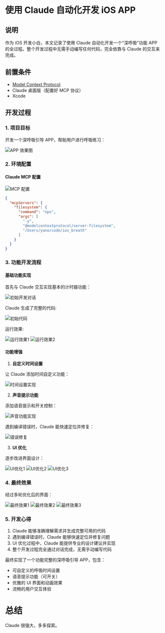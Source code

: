 # 使用 Claude 自动化开发 iOS APP

## 说明
作为 iOS 开发小白，本文记录了使用 Claude 自动化开发一个"深呼吸"功能 APP 的全过程。整个开发过程中无需手动编写任何代码，完全依靠与 Claude 的交互来完成。

## 前置条件
- [Model Context Protocol](https://modelcontextprotocol.io/introduction)
- Claude 桌面版（配置好 MCP 协议）
- Xcode

## 开发过程

### 1. 项目目标

开发一个深呼吸引导 APP，帮助用户进行呼吸练习：

![APP 效果图](http://yano.oss-cn-beijing.aliyuncs.com/blog/2024-12-01-13-14-05.png?x-oss-process=image/resize,w_500)

### 2. 环境配置

#### Claude MCP 配置

![MCP 配置](http://yano.oss-cn-beijing.aliyuncs.com/blog/2024-12-01-13-15-10.png?x-oss-process=image/resize,w_500)

```json
{
  "mcpServers": {
    "filesystem": {
      "command": "npx",
      "args": [
        "-y",
        "@modelcontextprotocol/server-filesystem",
        "/Users/yano/code/ios_breath"
      ]
    }
  }
}
```

### 3. 功能开发流程

#### 基础功能实现
首先与 Claude 交互实现基本的计时器功能：

![初始开发对话](http://yano.oss-cn-beijing.aliyuncs.com/blog/2024-12-01-13-22-48.png?x-oss-process=image/resize,w_500)

Claude 生成了完整的代码:

![初始代码](http://yano.oss-cn-beijing.aliyuncs.com/blog/2024-12-01-13-24-00.png?x-oss-process=image/resize,w_500)

运行效果:

![运行效果1](http://yano.oss-cn-beijing.aliyuncs.com/blog/2024-12-01-13-24-25.png?x-oss-process=image/resize,w_300)
![运行效果2](http://yano.oss-cn-beijing.aliyuncs.com/blog/2024-12-01-13-24-32.png?x-oss-process=image/resize,w_300)

#### 功能增强

1. **自定义时间设置**

让 Claude 添加时间自定义功能：

![时间设置实现](http://yano.oss-cn-beijing.aliyuncs.com/blog/2024-12-01-13-28-38.png?x-oss-process=image/resize,w_300)

2. **声音提示功能**

添加语音提示和开关控制：

![声音功能实现](http://yano.oss-cn-beijing.aliyuncs.com/blog/2024-12-01-13-31-51.png?x-oss-process=image/resize,w_500)

遇到编译错误时，Claude 能快速定位并修复：

![错误修复](http://yano.oss-cn-beijing.aliyuncs.com/blog/2024-12-01-13-32-24.png?x-oss-process=image/resize,w_500)

3. **UI 优化**

逐步改进界面设计：

![UI优化1](http://yano.oss-cn-beijing.aliyuncs.com/blog/2024-12-01-13-35-52.png?x-oss-process=image/resize,w_500)
![UI优化2](http://yano.oss-cn-beijing.aliyuncs.com/blog/2024-12-01-13-36-01.png?x-oss-process=image/resize,w_300)
![UI优化3](http://yano.oss-cn-beijing.aliyuncs.com/blog/2024-12-01-13-36-13.png?x-oss-process=image/resize,w_300)

### 4. 最终效果

经过多轮优化后的界面：

![最终效果1](http://yano.oss-cn-beijing.aliyuncs.com/blog/2024-12-01-14-07-09.png?x-oss-process=image/resize,w_300)
![最终效果2](http://yano.oss-cn-beijing.aliyuncs.com/blog/2024-12-01-14-07-21.png?x-oss-process=image/resize,w_300)
![最终效果3](http://yano.oss-cn-beijing.aliyuncs.com/blog/2024-12-01-14-07-36.png?x-oss-process=image/resize,w_300)

### 5. 开发心得

1. Claude 能够准确理解需求并生成完整可用的代码
2. 遇到编译错误时，Claude 能够快速定位并修复问题
3. UI 优化过程中，Claude 能提供专业的设计建议并实现
4. 整个开发过程完全通过对话完成，无需手动编写代码

最终实现了一个功能完整的深呼吸引导 APP，包含：
- 可自定义的呼吸时间设置
- 语音提示功能（可开关）
- 优雅的 UI 界面和动画效果
- 流畅的用户交互体验

# 总结

Claude 很强大，多多探索。